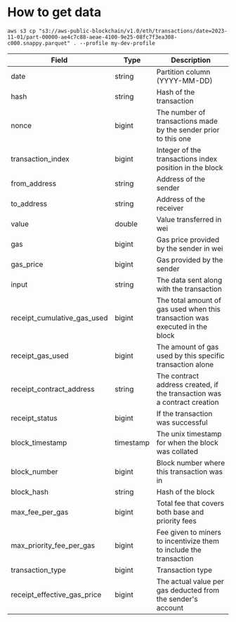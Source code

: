 # How to get data
```
aws s3 cp "s3://aws-public-blockchain/v1.0/eth/transactions/date=2023-11-01/part-00000-ae4c7c88-aeae-4100-9e25-08fc7f3ea308-c000.snappy.parquet" . --profile my-dev-profile
```

| Field                         | Type        | Description                                                       |
|-------------------------------|-------------|-------------------------------------------------------------------|
| date                          | string      | Partition column (YYYY-MM-DD)                                     |
| hash                          | string      | Hash of the transaction                                           |
| nonce                         | bigint      | The number of transactions made by the sender prior to this one   |
| transaction_index             | bigint      | Integer of the transactions index position in the block           |
| from_address                  | string      | Address of the sender                                             |
| to_address                    | string      | Address of the receiver                                           |
| value                         | double      | Value transferred in wei                                          |
| gas                           | bigint      | Gas price provided by the sender in wei                           |
| gas_price                     | bigint      | Gas provided by the sender                                        |
| input                         | string      | The data sent along with the transaction                          |
| receipt_cumulative_gas_used   | bigint      | The total amount of gas used when this transaction was executed in the block |
| receipt_gas_used              | bigint      | The amount of gas used by this specific transaction alone         |
| receipt_contract_address      | string      | The contract address created, if the transaction was a contract creation |
| receipt_status                | bigint      | If the transaction was successful                                 |
| block_timestamp               | timestamp   | The unix timestamp for when the block was collated                |
| block_number                  | bigint      | Block number where this transaction was in                        |
| block_hash                    | string      | Hash of the block                                                 |
| max_fee_per_gas               | bigint      | Total fee that covers both base and priority fees                 |
| max_priority_fee_per_gas      | bigint      | Fee given to miners to incentivize them to include the transaction |
| transaction_type              | bigint      | Transaction type                                                  |
| receipt_effective_gas_price   | bigint      | The actual value per gas deducted from the sender's account       |


